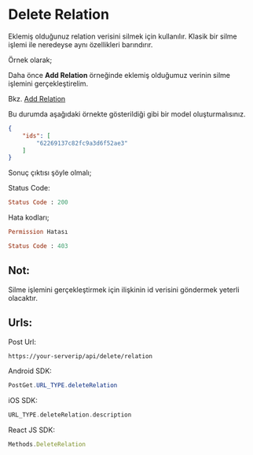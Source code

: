 # **Delete Relation**

Eklemiş olduğunuz relation verisini silmek için kullanılır. Klasik bir silme işlemi ile neredeyse aynı özellikleri barındırır.

Örnek olarak;

Daha önce **Add Relation** örneğinde eklemiş olduğumuz verinin silme işlemini gerçekleştirelim.

Bkz. [Add Relation](./#/addrelation)

Bu durumda aşağıdaki örnekte gösterildiği gibi bir model oluşturmalısınız.

```json
{
    "ids": [
        "62269137c82fc9a3d6f52ae3"
    ]
}
```

Sonuç çıktısı şöyle olmalı;

Status Code:

```ruby
Status Code : 200
```

Hata kodları;

```ruby
Permission Hatası

Status Code : 403
```

## **Not:**

Silme işlemini gerçekleştirmek için ilişkinin id verisini göndermek yeterli olacaktır.

## **Urls:**

Post Url:

```html
https://your-serverip/api/delete/relation
```

Android SDK:

```java
PostGet.URL_TYPE.deleteRelation
```

iOS SDK:

```swift
URL_TYPE.deleteRelation.description
```

React JS SDK:

```js
Methods.DeleteRelation
```

##